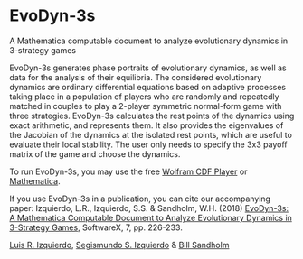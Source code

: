 # EvoDyn-3s
A Mathematica computable document to analyze evolutionary dynamics in 3-strategy games

EvoDyn-3s generates phase portraits of evolutionary dynamics, as well as data for the analysis of their equilibria. The considered evolutionary dynamics are ordinary differential equations based on adaptive processes taking place in a population of players who are randomly and repeatedly matched in couples to play a 2-player symmetric normal-form game with three strategies. EvoDyn-3s calculates the rest points of the dynamics using exact arithmetic, and represents them. It also provides the eigenvalues of the Jacobian of the dynamics at the isolated rest points, which are useful to evaluate their local stability. The user only needs to specify the 3x3 payoff matrix of the game and choose the dynamics.

To run EvoDyn-3s, you may use the free [Wolfram CDF Player](https://www.wolfram.com/cdf-player/) or [Mathematica](https://www.wolfram.com/mathematica/). 

If you use EvoDyn-3s in a publication, you can cite our accompanying paper:
Izquierdo, L.R., Izquierdo, S.S. & Sandholm, W.H. (2018) [EvoDyn-3s: A Mathematica Computable Document to Analyze Evolutionary Dynamics in 3-Strategy Games](https://doi.org/10.1016/j.softx.2018.07.006), SoftwareX, 7, pp. 226-233.

[Luis R. Izquierdo](http://luis.izqui.org), [Segismundo S. Izquierdo](http://segis.izqui.org) & [Bill Sandholm](http://www.ssc.wisc.edu/~whs/)
